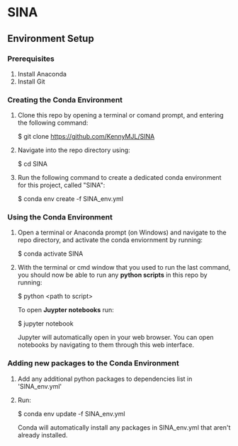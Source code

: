 # SINA
## Environment Setup

### Prerequisites
1. Install Anaconda
2. Install Git



### Creating the Conda Environment
1. Clone this repo by opening a terminal or comand prompt, and entering the following command:

    $ git clone https://github.com/KennyMJL/SINA
2. Navigate into the repo directory using:

    $ cd SINA

3. Run the following command to create a dedicated conda environment for this project, called "SINA":

    $ conda env create -f SINA_env.yml

### Using the Conda Environment
1. Open a terminal or Anaconda prompt (on Windows) and navigate to the repo directory, and activate the conda enviornment by running:

    $ conda activate SINA
2. With the terminal or cmd window that you used to run the last command, you should now be able to run any __python scripts__ in this repo by running:

    $ python \<path to script\>
    
    To open __Juypter notebooks__ run:

    $ jupyter notebook
    
    Jupyter will automatically open in your web browser. You can open notebooks by navigating to them through this web interface.

### Adding new packages to the Conda Environment
1. Add any additional python packages to dependencies list in 'SINA_env.yml'
2. Run:

    $ conda env update -f SINA_env.yml

    Conda will automatically install any packages in SINA_env.yml that aren't already installed.
